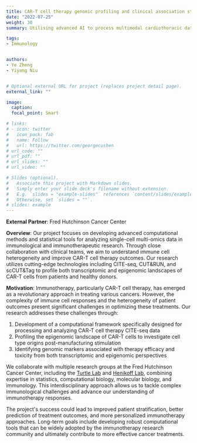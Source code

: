 ```yaml
---
title: CAR-T cell therapy genomic profiling and clinical association study.
date: "2022-07-25"
weight: 30
summary: Utilising advanced AI to process multimodal cardiothoracic data for enhanced diagnosis and prognosis of Cardiothoracic Disease (CTD), paving the way for personalised medical care and transformative approaches in heart and lung health.

tags:
- Immunology


authors:
- Ye Zheng
- Yiyang Niu


# Optional external URL for project (replaces project detail page).
external_link: ""

image:
  caption:
  focal_point: Smart

# links:
# - icon: twitter
#   icon_pack: fab
#   name: Follow
#   url: https://twitter.com/georgecushen
# url_code: ""
# url_pdf: ""
# url_slides: ""
# url_video: ""

# Slides (optional).
#   Associate this project with Markdown slides.
#   Simply enter your slide deck's filename without extension.
#   E.g. `slides = "example-slides"` references `content/slides/example-slides.md`.
#   Otherwise, set `slides = ""`.
# slides: example
---
```


**External Partner**: Fred Hutchinson Cancer Center

**Overview**: Our project focuses on developing advanced computational methods and statistical tools for analyzing single-cell multi-omics data in immunological and immunotherapeutic research. Through close collaboration with clinical teams, we aim to understand immune cell heterogeneity and improve CAR-T cell therapy outcomes. Our research utilizes cutting-edge technologies including CITE-seq, CUT&RUN, and scCUT&Tag to profile both transcriptomic and epigenomic landscapes of CAR-T cells from patients and healthy donors.

**Motivation**: Immunotherapy, particularly CAR-T cell therapy, has emerged as a revolutionary approach in treating various cancers. However, the complexity of immune cell responses and the heterogeneity of patient outcomes present significant challenges in optimizing these treatments. Our research addresses these challenges through:

1. Development of a computational framework specifically designed for processing and analyzing CAR-T cell therapy CITE-seq data
2. Profiling the epigenomic landscape of CAR-T cells to investigate cell type origins post-manufacturing stimulation
3. Identifying genomic markers associated with therapy efficacy and toxicity from both transcriptomic and epigenomic perspectives

We collaborate with multiple research groups at the Fred Hutchinson Cancer Center, including the [Turtle Lab](https://research.fredhutch.org/turtle/en.html) and [Henikoff Lab](https://research.fredhutch.org/henikoff/en.html), combining expertise in statistics, computational biology, molecular biology, and immunology. This interdisciplinary approach allows us to tackle complex immunological challenges and advance our understanding of immunotherapy responses.

The project's success could lead to improved patient stratification, better prediction of treatment outcomes, and more personalized immunotherapy approaches. Long-term goals include developing robust computational tools that can be widely adopted by the immunotherapy research community and ultimately contribute to more effective cancer treatments.
